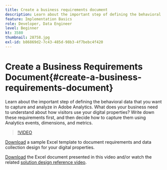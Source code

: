 ```yaml
---
title: Create a business requirements document
description: Learn about the important step of defining the behavioral data that you want to capture and analyze in Adobe Analytics. 
feature: Implementation Basics
role: Developer, Data Engineer
level: Beginner
kt: 3580
thumbnail: 28758.jpg
exl-id: b86869d2-7c43-485d-98b3-4f7bebc4f420
---
```

# Create a Business Requirements Document{#create-a-business-requirements-document}

Learn about the important step of defining the behavioral data that you want to capture and analyze in Adobe Analytics. What does your business need to understand about how visitors use your digital properties? Write down these requirements first, and then decide how to capture them using Analytics events, dimensions, and metrics.

>[!VIDEO](https://video.tv.adobe.com/v/28758/?quality=12&learn=on)

[Download](assets/aa-implementation-playbook.xlsx) a sample Excel template to document requirements and data collection design for your digital properties.

[Download](assets/geometrixx-clothiers-brd-sdr.xlsx) the Excel document presented in this video and/or watch the related [solution design reference video](creating-and-maintaining-an-sdr.md).
